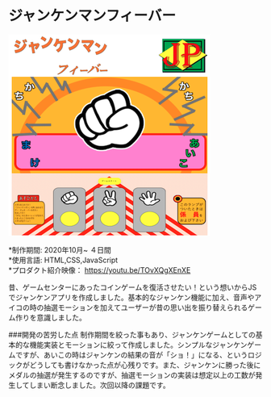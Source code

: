 # ジャンケンマンフィーバー
![Image](JankenmanImage.png)  

*制作期間: 2020年10月~ ４日間  
*使用言語: HTML,CSS,JavaScript  
*プロダクト紹介映像： https://youtu.be/TOvXQgXEnXE  

昔、ゲームセンターにあったコインゲームを復活させたい！という想いからJSでジャンケンアプリを作成しました。基本的なジャンケン機能に加え、音声やアイコの時の抽選モーションを加えてユーザーが昔の思い出を振り替えられるゲーム作りを意識しました。

###開発の苦労した点
制作期間を絞った事もあり、ジャンケンゲームとしての基本的な機能実装とモーションに絞って作成しました。シンプルなジャンケンゲームですが、あいこの時はジャンケンの結果の音が「ショ！」になる、というロジックがどうしても書けなかった点が心残りです。また、ジャンケンに勝った後にメダルの抽選が発生するのですが、抽選モーションの実装は想定以上の工数が発生してしまい断念しました。次回以降の課題です。

